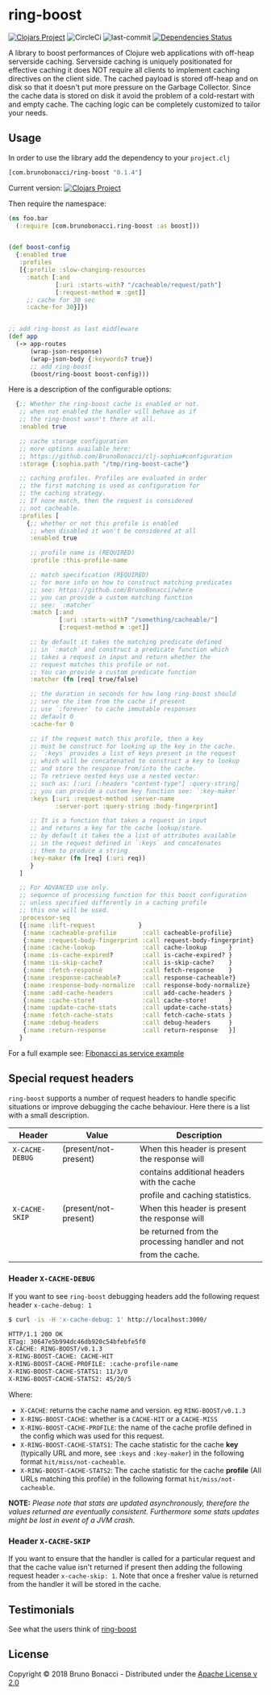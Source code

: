 # ring-boost
[![Clojars Project](https://img.shields.io/clojars/v/com.brunobonacci/ring-boost.svg)](https://clojars.org/com.brunobonacci/ring-boost) ![CircleCi](https://img.shields.io/circleci/project/BrunoBonacci/ring-boost.svg) ![last-commit](https://img.shields.io/github/last-commit/BrunoBonacci/ring-boost.svg) [![Dependencies Status](https://jarkeeper.com/BrunoBonacci/safely/status.svg)](https://jarkeeper.com/BrunoBonacci/ring-boost)

A library to boost performances of Clojure web applications with
off-heap serverside caching. Serverside caching is uniquely
positionated for effective caching it does NOT require all clients to
implement caching directives on the client side.  The cached payload
is stored off-heap and on disk so that it doesn't put more pressure on
the Garbage Collector. Since the cache data is stored on disk it avoid
the problem of a cold-restart with and empty cache. The caching logic
can be completely customized to tailor your needs.

## Usage

In order to use the library add the dependency to your `project.clj`

``` clojure
[com.brunobonacci/ring-boost "0.1.4"]
```

Current version: [![Clojars Project](https://img.shields.io/clojars/v/com.brunobonacci/ring-boost.svg)](https://clojars.org/com.brunobonacci/ring-boost)


Then require the namespace:

``` clojure
(ns foo.bar
  (:require [com.brunobonacci.ring-boost :as boost]))


(def boost-config
  {:enabled true
   :profiles
   [{:profile :slow-changing-resources
     :match [:and
             [:uri :starts-with? "/cacheable/request/path"]
             [:request-method = :get]]
     ;; cache for 30 sec
     :cache-for 30}]})


;; add ring-boost as last middleware
(def app
  (-> app-routes
      (wrap-json-response)
      (wrap-json-body {:keywords? true})
      ;; add ring-boost
      (boost/ring-boost boost-config)))

```

Here is a description of the configurable options:

``` clojure
  {;; Whether the ring-boost cache is enabled or not.
   ;; when not enabled the handler will behave as if
   ;; the ring-boost wasn't there at all.
   :enabled true

   ;; cache storage configuration
   ;; more options available here:
   ;; https://github.com/BrunoBonacci/clj-sophia#configuration
   :storage {:sophia.path "/tmp/ring-boost-cache"}

   ;; caching profiles. Profiles are evaluated in order
   ;; the first matching is used as configuration for
   ;; the caching strategy.
   ;; If none match, then the request is considered
   ;; not cacheable.
   :profiles [
     {;; whether or not this profile is enabled
      ;; when disabled it won't be considered at all
      :enabled true

      ;; profile name is (REQUIRED)
      :profile :this-profile-name

      ;; match specification (REQUIRED)
      ;; for more info on how to construct matching predicates
      ;; see: https://github.com/BrunoBonacci/where
      ;; you can provide a custom matching function
      ;; see: `:matcher`
      :match [:and
              [:uri :starts-with? "/something/cacheable/"]
              [:request-method = :get]]

      ;; by default it takes the matching predicate defined
      ;; in `:match` and construct a predicate function which
      ;; takes a request in input and return whether the
      ;; request matches this profile or not.
      ;; You can provide a custom predicate function
      :matcher (fn [req] true/false)

      ;; the duration in seconds for how long ring-boost should
      ;; serve the item from the cache if present
      ;; use `:forever` to cache immutable responses
      ;; default 0
      :cache-for 0

      ;; if the request match this profile, then a key
      ;; must be construct for looking up the key in the cache.
      ;; `:keys` provides a list of keys present in the request
      ;; which will be concatenated to construct a key to lookup
      ;; and store the response from/into the cache.
      ;; To retrieve nested keys use a nested vector:
      ;; such as: [:uri [:headers "content-type"] :query-string]
      ;; you can provide a custom key function see: `:key-maker`
      :keys [:uri :request-method :server-name
             :server-port :query-string :body-fingerprint]

      ;; It is a function that takes a request in input
      ;; and returns a key for the cache lookup/store.
      ;; by default it takes the a list of attributes available
      ;; in the request defined in `:keys` and concatenates
      ;; them to produce a string
      :key-maker (fn [req] (:uri req))
      }
   ]

   ;; For ADVANCED use only.
   ;; sequence of processing function for this boost configuration
   ;; unless specified differently in a caching profile
   ;; this one will be used.
   :processor-seq
   [{:name :lift-request            }
    {:name :cacheable-profilie       :call cacheable-profilie}
    {:name :request-body-fingerprint :call request-body-fingerprint}
    {:name :cache-lookup             :call cache-lookup      }
    {:name :is-cache-expired?        :call is-cache-expired? }
    {:name :is-skip-cache?           :call is-skip-cache?    }
    {:name :fetch-response           :call fetch-response    }
    {:name :response-cacheable?      :call response-cacheable?}
    {:name :response-body-normalize  :call response-body-normalize}
    {:name :add-cache-headers        :call add-cache-headers }
    {:name :cache-store!             :call cache-store!      }
    {:name :update-cache-stats       :call update-cache-stats}
    {:name :fetch-cache-stats        :call fetch-cache-stats }
    {:name :debug-headers            :call debug-headers     }
    {:name :return-response          :call return-response   }]
   }
```

For a full example see: [Fibonacci as service example](./examples/fib/README.md)

## Special request headers

`ring-boost` supports a number of request headers to handle specific
situations or improve debugging the cache behaviour. Here there is a
list with a small description.

| Header          | Value                 | Description                                     |
|-----------------|-----------------------|-------------------------------------------------|
| `X-CACHE-DEBUG` | (present/not-present) | When this header is present the response will   |
|                 |                       | contains additional headers with the cache      |
|                 |                       | profile and caching statistics.                 |
| `X-CACHE-SKIP`  | (present/not-present) | When this header is present the response will   |
|                 |                       | be returned from the processing handler and not |
|                 |                       | from the cache.                                 |


### Header `X-CACHE-DEBUG`

If you want to see `ring-boost` debugging headers add the following
request header `x-cache-debug: 1`

``` bash
$ curl -is -H 'x-cache-debug: 1' http://localhost:3000/

HTTP/1.1 200 OK
ETag: 30647e5b994dc46db920c54bfebfe5f0
X-CACHE: RING-BOOST/v0.1.3
X-RING-BOOST-CACHE: CACHE-HIT
X-RING-BOOST-CACHE-PROFILE: :cache-profile-name
X-RING-BOOST-CACHE-STATS1: 11/3/0
X-RING-BOOST-CACHE-STATS2: 45/20/5
```

Where:

  - `X-CACHE`: returns the cache name and version. eg `RING-BOOST/v0.1.3`
  - `X-RING-BOOST-CACHE`: whether is a `CACHE-HIT` or a `CACHE-MISS`
  - `X-RING-BOOST-CACHE-PROFILE`: the name of the cache profile
    defined in the config which was used for this request.
  - `X-RING-BOOST-CACHE-STATS1`: The cache statistic for the cache **key**
    (typically URL and more, see `:keys` and `:key-maker`) in the
    following format `hit/miss/not-cacheable`.
  - `X-RING-BOOST-CACHE-STATS2`: The cache statistic for the cache
    **profile** (All URLs matching this profile) in the following
    format `hit/miss/not-cacheable`.

**NOTE:** *Please note that stats are updated asynchronously, therefore
the values returned are eventually consistent. Furthermore some stats
updates might be lost in event of a JVM crash.*


### Header `X-CACHE-SKIP`

If you want to ensure that the handler is called for a particular
request and that the cache value isn't returned if present then adding
the following request header `x-cache-skip: 1`. Note that once a
fresher value is returned from the handler it will be stored in the
cache.

## Testimonials

See what the users think of [ring-boost](./doc/testimonials.md)

## License

Copyright © 2018 Bruno Bonacci - Distributed under the [Apache License v 2.0](http://www.apache.org/licenses/LICENSE-2.0)
